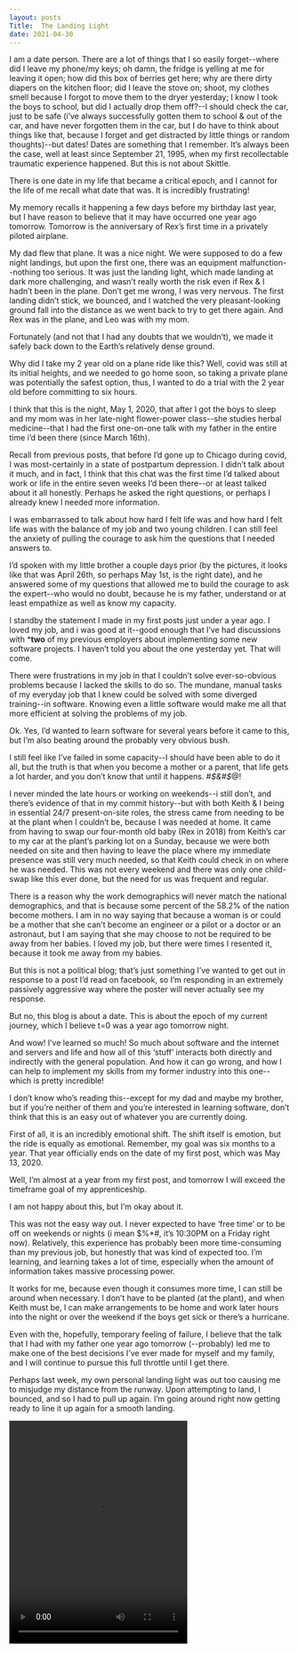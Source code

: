 ```yaml
---
layout: posts
Title:  The Landing Light
date: 2021-04-30
---
```


I am a date person.  There are a lot of things that I so easily forget--where did I leave my phone/my keys; oh damn, the fridge is yelling at me for leaving it open; how did this box of berries get here; why are there dirty diapers on the kitchen floor; did I leave the stove on; shoot, my clothes smell because I forgot to move them to the dryer yesterday; I know I took the boys to school, but did I actually drop them off?--I should check the car, just to be safe (i’ve always successfully gotten them to school & out of the car, and have never forgotten them in the car, but I do have to think about things like that, because I forget and get distracted by little things or random thoughts)--but dates!  Dates are something that I remember.  It’s always been the case, well at least since September 21, 1995, when my first recollectable traumatic experience happened.  But this is not about Skittle.

There is one date in my life that became a critical epoch, and I cannot for the life of me recall what date that was.  It is incredibly frustrating!

My memory recalls it happening a few days before my birthday last year, but I have reason to believe that it may have occurred one year ago tomorrow.  Tomorrow is the anniversary of Rex’s first time in a privately piloted airplane.

My dad flew that plane.  It was a nice night.  We were supposed to do a few night landings, but upon the first one, there was an equipment malfunction--nothing too serious.  It was just the landing light, which made landing at dark more challenging, and wasn’t really worth the risk even if Rex & I hadn’t been in the plane.  Don’t get me wrong, I was very nervous.   The first landing didn’t stick, we bounced, and I watched the very pleasant-looking ground fall into the distance as we went back to try to get there again.  And Rex was in the plane, and Leo was with my mom.

Fortunately (and not that I had any doubts that we wouldn’t), we made it safely back down to the Earth’s relatively dense ground.

Why did I take my 2 year old on a plane ride like this?  Well, covid was still at its initial heights, and we needed to go home soon, so taking a private plane was potentially the safest option, thus, I wanted to do a trial with the 2 year old before committing to six hours.

I think that this is the night, May 1, 2020, that after I got the boys to sleep and my mom was in her late-night flower-power class--she studies herbal medicine--that I had the first one-on-one talk with my father in the entire time i’d been there (since March 16th).

Recall from previous posts, that before I’d gone up to Chicago during covid, I was most-certainly in a state of postpartum depression.  I didn’t talk about it much, and in fact, I think that this chat was the first time I’d talked about work or life in the entire seven weeks I’d been there--or at least talked about it all honestly.  Perhaps he asked the right questions, or perhaps I already knew I needed more information.

I was embarrassed to talk about how hard I felt life was and how hard I felt life was with the balance of my job and two young children.  I can still feel the anxiety of pulling the courage to ask him the questions that I needed answers to.

I’d spoken with my little brother a couple days prior (by the pictures, it looks like that was April 26th, so perhaps May 1st, is the right date), and he answered some of my questions that allowed me to build the courage to ask the expert--who would no doubt, because he is my father, understand or at least empathize as well as know my capacity.

I standby the statement I made in my first posts just under a year ago.  I loved my job, and i was good at it--good enough that I’ve had discussions with ***two** of my previous employers about implementing some new software projects.  I haven’t told you about the one yesterday yet.  That will come.

There were frustrations in my job in that I couldn’t solve ever-so-obvious problems because I lacked the skills to do so.  The mundane, manual tasks of my everyday job that I knew could be solved with some diverged training--in software.  Knowing even a little software would make me all that more efficient at solving the problems of my job.

Ok.  Yes, I’d wanted to learn software for several years before it came to this, but I’m also beating around the probably very obvious bush.

I still feel like I’ve failed in some capacity--I should have been able to do it all, but the truth is that when you become a mother or a parent, that life gets a lot harder, and you don’t know that until it happens.  #*$&#$*@!

I never minded the late hours or working on weekends--i still don’t, and there’s evidence of that in my commit history--but with both Keith & I being in essential 24/7 present-on-site roles, the stress came from needing to be at the plant when I couldn’t be, because I was needed at home.  It came from having to swap our four-month old baby (Rex in 2018) from Keith’s car to my car at the plant’s parking lot on a Sunday, because we were both needed on site and then having to leave the place where my immediate presence was still very much needed, so that Keith could check in on where he was needed.  This was not every weekend and there was only one child-swap like this ever done, but the need for us was frequent and regular.

There is a reason why the work demographics will never match the national demographics, and that is because some percent of the 58.2% of the nation become mothers.  I am in no way saying that because a woman is or could be a mother that she can’t become an engineer or a pilot or a doctor or an astronaut, but I am saying that she may choose to not be required to be away from her babies.  I loved my job, but there were times I resented it, because it took me away from my babies.

But this is not a political blog; that’s just something I’ve wanted to get out in response to a post I’d read on facebook, so I’m responding in an extremely passively aggressive way where the poster will never actually see my response.

But no, this blog is about a date.  This is about the epoch of my current journey, which I believe t=0 was a year ago tomorrow night.

And wow!  I’ve learned so much!  So much about software and the internet and servers and life and how all of this ‘stuff’ interacts both directly and indirectly with the general population.  And how it can go wrong, and how I can help to implement my skills from my former industry into this one--which is pretty incredible!

I don’t know who’s reading this--except for my dad and maybe my brother, but if you’re neither of them and you’re interested in learning software, don’t think that this is an easy out of whatever you are currently doing.

First of all, it is an incredibly emotional shift.  The shift itself is emotion, but the ride is equally as emotional.  Remember, my goal was six months to a year.  That year officially ends on the date of my first post, which was May 13, 2020.

Well, I’m almost at a year from my first post, and tomorrow I will exceed the timeframe goal of my apprenticeship.

I am not happy about this, but I’m okay about it.

This was not the easy way out.  I never expected to have ‘free time’ or to be off on weekends or nights (i mean $%*#, it’s 10:30PM on a Friday right now).  Relatively, this experience has probably been more time-consuming than my previous job, but honestly that was kind of expected too.  I’m learning, and learning takes a lot of time, especially when the amount of information takes massive processing power.

It works for me, because even though it consumes more time, I can still be around when necessary.  I don’t have to be planted (at the plant), and when Keith must be, I can make arrangements to be home and work later hours into the night or over the weekend if the boys get sick or there’s a hurricane.

Even with the, hopefully, temporary feeling of failure, I believe that the talk that I had with my father one year ago tomorrow (--probably) led me to make one of the best decisions I’ve ever made for myself and my family, and I will continue to pursue this full throttle until I get there.  

Perhaps last week, my own personal landing light was out too causing me to misjudge my distance from the runway.  Upon attempting to land, I bounced, and so I had to pull up again.  I’m going around right now getting ready to line it up again for a smooth landing.


<video src="https://maniginam.github.io/blog/pics&vids/RexFirstPlaneRide.MOV" width="320" height="400" controls></video>